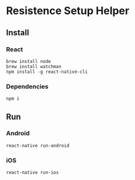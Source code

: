 # Resistence Setup Helper 

## Install

### React
```
brew install node
brew install watchman
npm install -g react-native-cli
```

### Dependencies
```
npm i
```

## Run

### Android
```
react-native run-android
```

### iOS
```
react-native run-ios
```